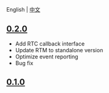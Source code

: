 
English | [中文](CHANGELOG.zh.md)

## [0.2.0](https://github.com/AgoraIO-Community/CallAPI/releases/tag/0.2.0)

- Add RTC callback interface
- Update RTM to standalone version
- Optimize event reporting
- Bug fix

## [0.1.0](https://github.com/AgoraIO-Community/CallAPI/releases/tag/0.1.0)


